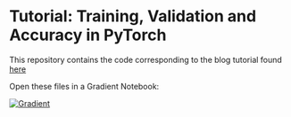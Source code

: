 # Tutorial: Training, Validation and Accuracy in PyTorch

This repository contains the code corresponding to the blog tutorial found [here](blog.paperspace.com/training-validation-and-accuracy-in-pytorch/)

Open these files in a Gradient Notebook:

[![Gradient](https://assets.paperspace.io/img/gradient-badge.svg)](https://console.paperspace.com/github/gradient-ai/torch-evaluation-metrics-tutorial/main/blog/notebook.ipynb?machine=Free-GPU)

